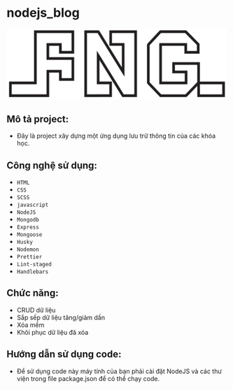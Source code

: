 # nodejs_blog

<img src="https://github.com/lequocthinh-Genesis/FNG-demo-1/blob/master/assets/img/FNG-logo.png?raw=true">

## Mô tả project:

- Đây là project xây dựng một ứng dụng lưu trữ thông tin của các khóa học.

## Công nghệ sử dụng:

- `HTML`
- `CSS`
- `SCSS`
- `javascript`
- `NodeJS`
- `Mongodb`
- `Express`
- `Mongoose`
- `Husky`
- `Nodemon`
- `Prettier`
- `Lint-staged`
- `Handlebars `

## Chức năng:

- CRUD dữ liệu
- Sắp sếp dữ liệu tăng/giảm dần
- Xóa mềm
- Khôi phục dữ liệu đã xóa

## Hướng dẫn sử dụng code:

- Để sử dụng code này máy tính của bạn phải cài đặt NodeJS và các thư viện trong file package.json để có thể chạy code.
